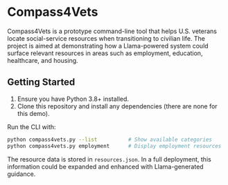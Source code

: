 # Compass4Vets

Compass4Vets is a prototype command-line tool that helps U.S. veterans locate
social-service resources when transitioning to civilian life. The project is
aimed at demonstrating how a Llama-powered system could surface relevant
resources in areas such as employment, education, healthcare, and housing.

## Getting Started

1. Ensure you have Python 3.8+ installed.
2. Clone this repository and install any dependencies (there are none for this
   demo).

Run the CLI with:

```bash
python compass4vets.py --list          # Show available categories
python compass4vets.py employment      # Display employment resources
```

The resource data is stored in `resources.json`. In a full deployment, this
information could be expanded and enhanced with Llama-generated guidance.
